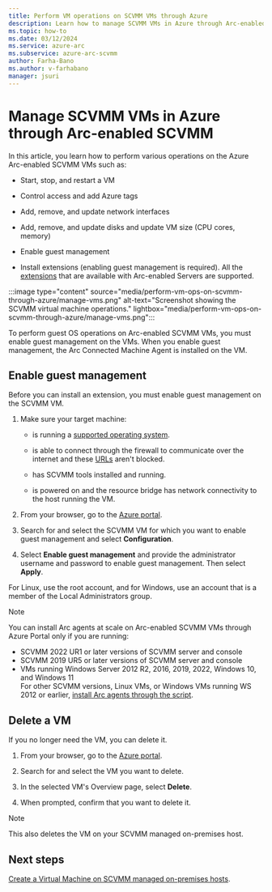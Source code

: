 ```yaml
---
title: Perform VM operations on SCVMM VMs through Azure
description: Learn how to manage SCVMM VMs in Azure through Arc-enabled SCVMM.
ms.topic: how-to 
ms.date: 03/12/2024
ms.service: azure-arc
ms.subservice: azure-arc-scvmm
author: Farha-Bano
ms.author: v-farhabano
manager: jsuri
---
```


# Manage SCVMM VMs in Azure through Arc-enabled SCVMM

In this article, you learn how to perform various operations on the Azure Arc-enabled SCVMM VMs such as:

- Start, stop, and restart a VM

- Control access and add Azure tags

- Add, remove, and update network interfaces

- Add, remove, and update disks and update VM size (CPU cores, memory)

- Enable guest management

- Install extensions (enabling guest management is required). All the [extensions](../servers/manage-vm-extensions.md#extensions) that are available with Arc-enabled Servers are supported.

:::image type="content" source="media/perform-vm-ops-on-scvmm-through-azure/manage-vms.png" alt-text="Screenshot showing the SCVMM virtual machine operations." lightbox="media/perform-vm-ops-on-scvmm-through-azure/manage-vms.png":::

To perform guest OS operations on Arc-enabled SCVMM VMs, you must enable guest management on the VMs. When you enable guest management, the Arc Connected Machine Agent is installed on the VM.

## Enable guest management

Before you can install an extension, you must enable guest management on the SCVMM VM.  

1. Make sure your target machine:

   - is running a [supported operating system](../servers/prerequisites.md#supported-operating-systems).

   - is able to connect through the firewall to communicate over the internet and these [URLs](../servers/network-requirements.md#urls) aren't blocked.

   - has SCVMM tools installed and running.

   - is powered on and the resource bridge has network connectivity to the host running the VM.

1. From your browser, go to the [Azure portal](https://portal.azure.com).

2. Search for and select the SCVMM VM for which you want to enable guest management and select **Configuration**.

3. Select **Enable guest management** and provide the administrator username and password to enable guest management.  Then select **Apply**.

For Linux, use the root account, and for Windows, use an account that is a member of the Local Administrators group.

>[!Note]
>You can install Arc agents at scale on Arc-enabled SCVMM VMs through Azure Portal only if you are running: 
>- SCVMM 2022 UR1 or later versions of SCVMM server and console
>- SCVMM 2019 UR5 or later versions of SCVMM server and console
>- VMs running Windows Server 2012 R2, 2016, 2019, 2022, Windows 10, and Windows 11 <br>
> For other SCVMM versions, Linux VMs, or Windows VMs running WS 2012 or earlier, [install Arc agents through the script](./install-arc-agents-using-script.md).

## Delete a VM

If you no longer need the VM, you can delete it.

1. From your browser, go to the [Azure portal](https://portal.azure.com).

2. Search for and select the VM you want to delete.

3. In the selected VM's Overview page, select **Delete**.

4. When prompted, confirm that you want to delete it.

>[!NOTE]
>This also deletes the VM on your SCVMM managed on-premises host.

## Next steps

[Create a Virtual Machine on SCVMM managed on-premises hosts](./create-virtual-machine.md).
